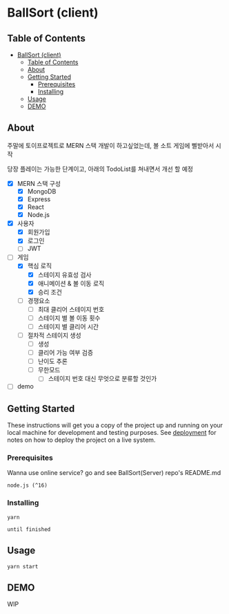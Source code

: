 # BallSort (client)

## Table of Contents

- [BallSort (client)](#ballsort-client)
  - [Table of Contents](#table-of-contents)
  - [About ](#about-)
  - [Getting Started ](#getting-started-)
    - [Prerequisites](#prerequisites)
    - [Installing](#installing)
  - [Usage ](#usage-)
  - [DEMO](#demo)

## About <a name = "about"></a>

주말에 토이프로젝트로 MERN 스택 개발이 하고싶었는데, 볼 소트 게임에 삘받아서 시작

당장 플레이는 가능한 단계이고, 아래의 TodoList를 쳐내면서 개선 할 예정

- [x] MERN 스택 구성
  - [x] MongoDB
  - [x] Express
  - [x] React
  - [x] Node.js
- [x] 사용자
  - [x] 회원가입
  - [x] 로그인
  - [ ] JWT
- [ ] 게임
  - [x] 핵심 로직
    - [x] 스테이지 유효성 검사
    - [x] 애니메이션 & 볼 이동 로직
    - [x] 승리 조건
  - [ ] 경쟁요소
    - [ ] 최대 클리어 스테이지 번호
    - [ ] 스테이지 별 볼 이동 횟수
    - [ ] 스테이지 별 클리어 시간
  - [ ] 절차적 스테이지 생성
    - [ ] 생성
    - [ ] 클리어 가능 여부 검증
    - [ ] 난이도 추론
    - [ ] 무한모드
      - [ ] 스테이지 번호 대신 무엇으로 분류할 것인가
- [ ] demo

## Getting Started <a name = "getting_started"></a>

These instructions will get you a copy of the project up and running on your local machine for development and testing purposes. See [deployment](#deployment) for notes on how to deploy the project on a live system.

### Prerequisites

Wanna use online service? go and see BallSort(Server) repo's README.md

```
node.js (^16)
```

### Installing

```
yarn
```

```
until finished
```

## Usage <a name = "usage"></a>

```
yarn start
```

## DEMO

WIP
